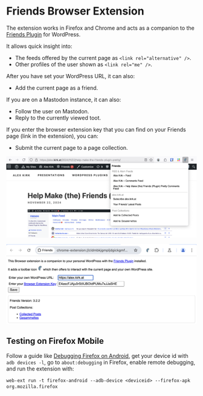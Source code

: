 # Friends Browser Extension

The extension works in Firefox and Chrome and acts as a companion to the  [Friends Plugin](https://wordpress.org/plugins/friends/) for WordPress.

It allows quick insight into:
- The feeds offered by the current page as `<link rel="alternative" />`.
- Other profiles of the user shown as `<link rel="me" />`.

After you have set your WordPress URL, it can also:
- Add the current page as a friend.

If you are on a Mastodon instance, it can also:
- Follow the user on Mastodon.
- Reply to the currently viewed toot.

If you enter the browser extension key that you can find on your Friends page (link in the extension), you can:
- Submit the current page to a page collection.

![Screenshot of the Extension](screenshot.png)

![Screenshot of Settings](screenshot2.png)

## Testing on Firefox Mobile

Follow a guide like [Debugging Firefox on Android](https://chenhuijing.com/blog/debugging-firefox-on-android/), get your device id with `adb devices -l`, go to `about:debugging` in Firefox, enable remote debugging, and run the extension with:

```
web-ext run -t firefox-android --adb-device <deviceid> --firefox-apk org.mozilla.firefox
```
